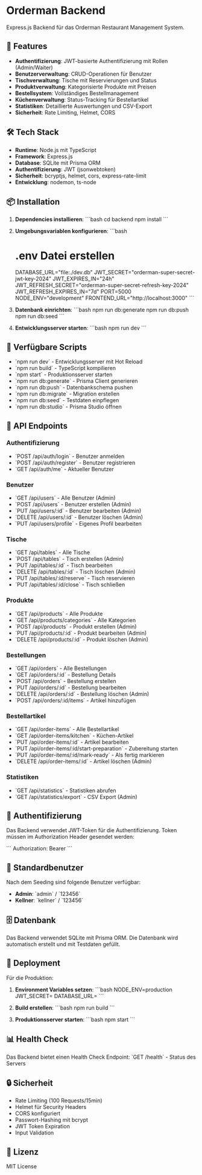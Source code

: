 # Orderman Backend

Express.js Backend für das Orderman Restaurant Management System.

## 🚀 Features

- **Authentifizierung**: JWT-basierte Authentifizierung mit Rollen (Admin/Waiter)
- **Benutzerverwaltung**: CRUD-Operationen für Benutzer
- **Tischverwaltung**: Tische mit Reservierungen und Status
- **Produktverwaltung**: Kategorisierte Produkte mit Preisen
- **Bestellsystem**: Vollständiges Bestellmanagement
- **Küchenverwaltung**: Status-Tracking für Bestellartikel
- **Statistiken**: Detaillierte Auswertungen und CSV-Export
- **Sicherheit**: Rate Limiting, Helmet, CORS

## 🛠️ Tech Stack

- **Runtime**: Node.js mit TypeScript
- **Framework**: Express.js
- **Database**: SQLite mit Prisma ORM
- **Authentifizierung**: JWT (jsonwebtoken)
- **Sicherheit**: bcryptjs, helmet, cors, express-rate-limit
- **Entwicklung**: nodemon, ts-node

## 📦 Installation

1. **Dependencies installieren**:
   \`\`\`bash
   cd backend
   npm install
   \`\`\`

2. **Umgebungsvariablen konfigurieren**:
   \`\`\`bash
   # .env Datei erstellen
   DATABASE_URL="file:./dev.db"
   JWT_SECRET="orderman-super-secret-jwt-key-2024"
   JWT_EXPIRES_IN="24h"
   JWT_REFRESH_SECRET="orderman-super-secret-refresh-key-2024"
   JWT_REFRESH_EXPIRES_IN="7d"
   PORT=5000
   NODE_ENV="development"
   FRONTEND_URL="http://localhost:3000"
   \`\`\`

3. **Datenbank einrichten**:
   \`\`\`bash
   npm run db:generate
   npm run db:push
   npm run db:seed
   \`\`\`

4. **Entwicklungsserver starten**:
   \`\`\`bash
   npm run dev
   \`\`\`

## 🔧 Verfügbare Scripts

- \`npm run dev\` - Entwicklungsserver mit Hot Reload
- \`npm run build\` - TypeScript kompilieren
- \`npm start\` - Produktionsserver starten
- \`npm run db:generate\` - Prisma Client generieren
- \`npm run db:push\` - Datenbankschema pushen
- \`npm run db:migrate\` - Migration erstellen
- \`npm run db:seed\` - Testdaten einpflegen
- \`npm run db:studio\` - Prisma Studio öffnen

## 📡 API Endpoints

### Authentifizierung
- \`POST /api/auth/login\` - Benutzer anmelden
- \`POST /api/auth/register\` - Benutzer registrieren
- \`GET /api/auth/me\` - Aktueller Benutzer

### Benutzer
- \`GET /api/users\` - Alle Benutzer (Admin)
- \`POST /api/users\` - Benutzer erstellen (Admin)
- \`PUT /api/users/:id\` - Benutzer bearbeiten (Admin)
- \`DELETE /api/users/:id\` - Benutzer löschen (Admin)
- \`PUT /api/users/profile\` - Eigenes Profil bearbeiten

### Tische
- \`GET /api/tables\` - Alle Tische
- \`POST /api/tables\` - Tisch erstellen (Admin)
- \`PUT /api/tables/:id\` - Tisch bearbeiten
- \`DELETE /api/tables/:id\` - Tisch löschen (Admin)
- \`PUT /api/tables/:id/reserve\` - Tisch reservieren
- \`PUT /api/tables/:id/close\` - Tisch schließen

### Produkte
- \`GET /api/products\` - Alle Produkte
- \`GET /api/products/categories\` - Alle Kategorien
- \`POST /api/products\` - Produkt erstellen (Admin)
- \`PUT /api/products/:id\` - Produkt bearbeiten (Admin)
- \`DELETE /api/products/:id\` - Produkt löschen (Admin)

### Bestellungen
- \`GET /api/orders\` - Alle Bestellungen
- \`GET /api/orders/:id\` - Bestellung Details
- \`POST /api/orders\` - Bestellung erstellen
- \`PUT /api/orders/:id\` - Bestellung bearbeiten
- \`DELETE /api/orders/:id\` - Bestellung löschen (Admin)
- \`POST /api/orders/:id/items\` - Artikel hinzufügen

### Bestellartikel
- \`GET /api/order-items\` - Alle Bestellartikel
- \`GET /api/order-items/kitchen\` - Küchen-Artikel
- \`PUT /api/order-items/:id\` - Artikel bearbeiten
- \`PUT /api/order-items/:id/start-preparation\` - Zubereitung starten
- \`PUT /api/order-items/:id/mark-ready\` - Als fertig markieren
- \`DELETE /api/order-items/:id\` - Artikel löschen (Admin)

### Statistiken
- \`GET /api/statistics\` - Statistiken abrufen
- \`GET /api/statistics/export\` - CSV Export (Admin)

## 🔐 Authentifizierung

Das Backend verwendet JWT-Token für die Authentifizierung. Token müssen im Authorization Header gesendet werden:

\`\`\`
Authorization: Bearer <token>
\`\`\`

## 👥 Standardbenutzer

Nach dem Seeding sind folgende Benutzer verfügbar:
- **Admin**: \`admin\` / \`123456\`
- **Kellner**: \`kellner\` / \`123456\`

## 🗄️ Datenbank

Das Backend verwendet SQLite mit Prisma ORM. Die Datenbank wird automatisch erstellt und mit Testdaten gefüllt.

## 🚀 Deployment

Für die Produktion:

1. **Environment Variables setzen**:
   \`\`\`bash
   NODE_ENV=production
   JWT_SECRET=<sicherer-production-key>
   DATABASE_URL=<production-database-url>
   \`\`\`

2. **Build erstellen**:
   \`\`\`bash
   npm run build
   \`\`\`

3. **Produktionsserver starten**:
   \`\`\`bash
   npm start
   \`\`\`

## 📊 Health Check

Das Backend bietet einen Health Check Endpoint:
\`GET /health\` - Status des Servers

## 🔒 Sicherheit

- Rate Limiting (100 Requests/15min)
- Helmet für Security Headers
- CORS konfiguriert
- Passwort-Hashing mit bcrypt
- JWT Token Expiration
- Input Validation

## 📝 Lizenz

MIT License 